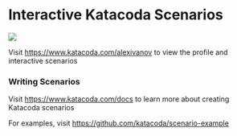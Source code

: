 # Interactive Katacoda Scenarios

[![](http://shields.katacoda.com/katacoda/alexivanov/count.svg)](https://www.katacoda.com/alexivanov "Get your profile on Katacoda.com")

Visit https://www.katacoda.com/alexivanov to view the profile and interactive scenarios

### Writing Scenarios
Visit https://www.katacoda.com/docs to learn more about creating Katacoda scenarios

For examples, visit https://github.com/katacoda/scenario-example
